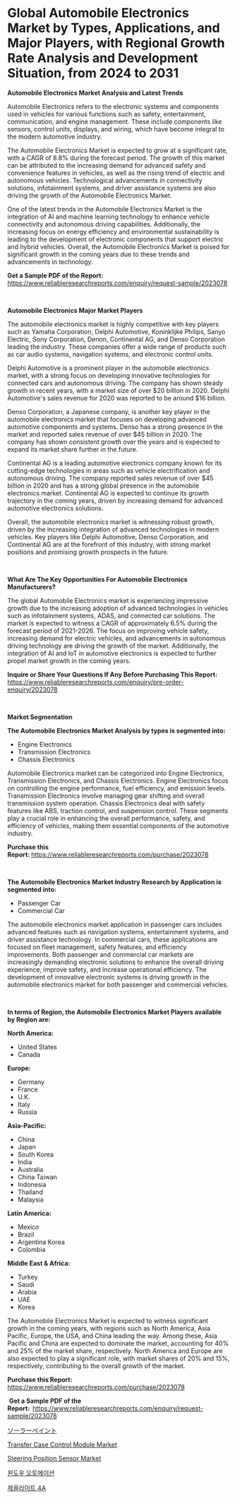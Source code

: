 <p><h1>Global Automobile Electronics Market by Types, Applications, and Major Players, with Regional Growth Rate Analysis and Development Situation, from 2024 to 2031</h1></p><p><strong>Automobile Electronics Market Analysis and Latest Trends</strong></p>
<p><p>Automobile Electronics refers to the electronic systems and components used in vehicles for various functions such as safety, entertainment, communication, and engine management. These include components like sensors, control units, displays, and wiring, which have become integral to the modern automotive industry.</p><p>The Automobile Electronics Market is expected to grow at a significant rate, with a CAGR of 8.8% during the forecast period. The growth of this market can be attributed to the increasing demand for advanced safety and convenience features in vehicles, as well as the rising trend of electric and autonomous vehicles. Technological advancements in connectivity solutions, infotainment systems, and driver assistance systems are also driving the growth of the Automobile Electronics Market.</p><p>One of the latest trends in the Automobile Electronics Market is the integration of AI and machine learning technology to enhance vehicle connectivity and autonomous driving capabilities. Additionally, the increasing focus on energy efficiency and environmental sustainability is leading to the development of electronic components that support electric and hybrid vehicles. Overall, the Automobile Electronics Market is poised for significant growth in the coming years due to these trends and advancements in technology.</p></p>
<p><strong>Get a Sample PDF of the Report:&nbsp;</strong> <a href="https://www.reliableresearchreports.com/enquiry/request-sample/2023078">https://www.reliableresearchreports.com/enquiry/request-sample/2023078</a></p>
<p>&nbsp;</p>
<p><strong>Automobile Electronics Major Market Players</strong></p>
<p><p>The automobile electronics market is highly competitive with key players such as Yamaha Corporation, Delphi Automotive, Koninklijke Philips, Sanyo Electric, Sony Corporation, Denon, Continental AG, and Denso Corporation leading the industry. These companies offer a wide range of products such as car audio systems, navigation systems, and electronic control units.</p><p>Delphi Automotive is a prominent player in the automobile electronics market, with a strong focus on developing innovative technologies for connected cars and autonomous driving. The company has shown steady growth in recent years, with a market size of over $20 billion in 2020. Delphi Automotive's sales revenue for 2020 was reported to be around $16 billion.</p><p>Denso Corporation, a Japanese company, is another key player in the automobile electronics market that focuses on developing advanced automotive components and systems. Denso has a strong presence in the market and reported sales revenue of over $45 billion in 2020. The company has shown consistent growth over the years and is expected to expand its market share further in the future.</p><p>Continental AG is a leading automotive electronics company known for its cutting-edge technologies in areas such as vehicle electrification and autonomous driving. The company reported sales revenue of over $45 billion in 2020 and has a strong global presence in the automobile electronics market. Continental AG is expected to continue its growth trajectory in the coming years, driven by increasing demand for advanced automotive electronics solutions.</p><p>Overall, the automobile electronics market is witnessing robust growth, driven by the increasing integration of advanced technologies in modern vehicles. Key players like Delphi Automotive, Denso Corporation, and Continental AG are at the forefront of this industry, with strong market positions and promising growth prospects in the future.</p></p>
<p>&nbsp;</p>
<p><strong>What Are The Key Opportunities For Automobile Electronics Manufacturers?</strong></p>
<p><p>The global Automobile Electronics market is experiencing impressive growth due to the increasing adoption of advanced technologies in vehicles such as infotainment systems, ADAS, and connected car solutions. The market is expected to witness a CAGR of approximately 6.5% during the forecast period of 2021-2026. The focus on improving vehicle safety, increasing demand for electric vehicles, and advancements in autonomous driving technology are driving the growth of the market. Additionally, the integration of AI and IoT in automotive electronics is expected to further propel market growth in the coming years.</p></p>
<p><strong>Inquire or Share Your Questions If Any Before Purchasing This Report:</strong> <a href="https://www.reliableresearchreports.com/enquiry/pre-order-enquiry/2023078">https://www.reliableresearchreports.com/enquiry/pre-order-enquiry/2023078</a></p>
<p>&nbsp;</p>
<p><strong>Market Segmentation</strong></p>
<p><strong>The Automobile Electronics Market Analysis by types is segmented into:</strong></p>
<p><ul><li>Engine Electronics</li><li>Transmission Electronics</li><li>Chassis Electronics</li></ul></p>
<p><p>Automobile Electronics market can be categorized into Engine Electronics, Transmission Electronics, and Chassis Electronics. Engine Electronics focus on controlling the engine performance, fuel efficiency, and emission levels. Transmission Electronics involve managing gear shifting and overall transmission system operation. Chassis Electronics deal with safety features like ABS, traction control, and suspension control. These segments play a crucial role in enhancing the overall performance, safety, and efficiency of vehicles, making them essential components of the automotive industry.</p></p>
<p><strong>Purchase this Report:&nbsp;</strong><a href="https://www.reliableresearchreports.com/purchase/2023078">https://www.reliableresearchreports.com/purchase/2023078</a></p>
<p>&nbsp;</p>
<p><strong>The Automobile Electronics Market Industry Research by Application is segmented into:</strong></p>
<p><ul><li>Passenger Car</li><li>Commercial Car</li></ul></p>
<p><p>The automobile electronics market application in passenger cars includes advanced features such as navigation systems, entertainment systems, and driver assistance technology. In commercial cars, these applications are focused on fleet management, safety features, and efficiency improvements. Both passenger and commercial car markets are increasingly demanding electronic solutions to enhance the overall driving experience, improve safety, and increase operational efficiency. The development of innovative electronic systems is driving growth in the automobile electronics market for both passenger and commercial vehicles.</p></p>
<p>&nbsp;</p>
<p><strong>In terms of Region, the Automobile Electronics Market Players available by Region are:</strong></p>
<p>
    <p> <strong> North America: </strong>
        <ul>
            <li>United States</li>
            <li>Canada</li>
        </ul>
        </p> 
    <p> <strong> Europe: </strong>
        <ul>
            <li>Germany</li>
            <li>France</li>
            <li>U.K.</li>
            <li>Italy</li>
            <li>Russia</li>
        </ul>
        </p> 
    <p> <strong> Asia-Pacific: </strong>
        <ul>
            <li>China</li>
            <li>Japan</li>
            <li>South Korea</li>
            <li>India</li>
            <li>Australia</li>
            <li>China Taiwan</li>
            <li>Indonesia</li>
            <li>Thailand</li>
            <li>Malaysia</li>
        </ul>
        </p> 
    <p> <strong> Latin America: </strong>
        <ul>
            <li>Mexico</li>
            <li>Brazil</li>
            <li>Argentina Korea</li>
            <li>Colombia</li>
        </ul>
        </p> 
    <p> <strong> Middle East & Africa: </strong>
        <ul>
            <li>Turkey</li>
            <li>Saudi</li>
            <li>Arabia</li>
            <li>UAE</li>
            <li>Korea</li>
        </ul>
    </p>
    </p>
<p><p>The Automobile Electronics Market is expected to witness significant growth in the coming years, with regions such as North America, Asia Pacific, Europe, the USA, and China leading the way. Among these, Asia Pacific and China are expected to dominate the market, accounting for 40% and 25% of the market share, respectively. North America and Europe are also expected to play a significant role, with market shares of 20% and 15%, respectively, contributing to the overall growth of the market.</p></p>
<p><strong>Purchase this Report: </strong><a href="https://www.reliableresearchreports.com/purchase/2023078">https://www.reliableresearchreports.com/purchase/2023078</a></p>
<p>&nbsp;<strong>Get a Sample PDF of the Report:&nbsp;&nbsp;</strong><a href="https://www.reliableresearchreports.com/enquiry/request-sample/2023078">https://www.reliableresearchreports.com/enquiry/request-sample/2023078</a></p>
<p><strong></strong></p>
<p><p><a href="https://github.com/hwbcz413288296/Market-Research-Report-List-1/blob/main/251617512315.md">ソーラーペイント</a></p><p><a href="https://issuu.com/reportprime-2/docs/transfer-case-control-module-market-size-2030.pptx">Transfer Case Control Module Market</a></p><p><a href="https://github.com/derrinmiltonellis35gcl/Market-Research-Report-List-2/blob/main/steering-position-sensor-market.md">Steering Position Sensor Market</a></p><p><a href="https://github.com/bunxhcci35271755/Market-Research-Report-List-1/blob/main/973352511590.md">윈도우 오토메이션</a></p><p><a href="https://github.com/fredrickeglers/Market-Research-Report-List-1/blob/main/130877411591.md">제올라이트 4A</a></p></p>
